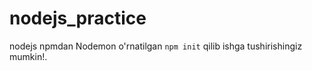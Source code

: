 # nodejs_practice

nodejs npmdan  Nodemon o'rnatilgan `npm init` qilib ishga tushirishingiz mumkin!.

